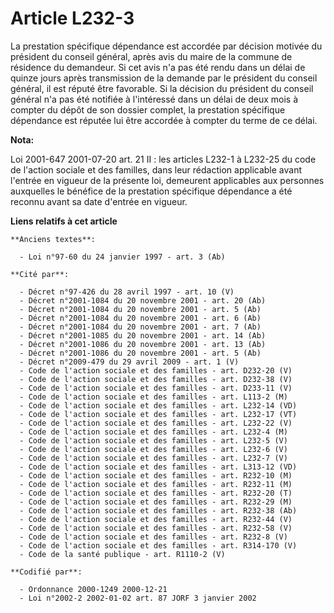 # Article L232-3

La prestation spécifique dépendance est accordée par décision motivée du président du conseil général, après avis du maire de
la commune de résidence du demandeur. Si cet avis n'a pas été rendu dans un délai de quinze jours après transmission de la
demande par le président du conseil général, il est réputé être favorable. Si la décision du président du conseil général n'a
pas été notifiée à l'intéressé dans un délai de deux mois à compter du dépôt de son dossier complet, la prestation spécifique
dépendance est réputée lui être accordée à compter du terme de ce délai.

**Nota:**

Loi 2001-647 2001-07-20 art. 21 II : les articles L232-1 à L232-25 du code de l'action sociale et des familles, dans leur
rédaction applicable avant l'entrée en vigueur de la présente loi, demeurent applicables aux personnes auxquelles le bénéfice
de la prestation spécifique dépendance a été reconnu avant sa date d'entrée en vigueur.

**Liens relatifs à cet article**

	**Anciens textes**:

	  - Loi n°97-60 du 24 janvier 1997 - art. 3 (Ab)

	**Cité par**:

	  - Décret n°97-426 du 28 avril 1997 - art. 10 (V)
	  - Décret n°2001-1084 du 20 novembre 2001 - art. 20 (Ab)
	  - Décret n°2001-1084 du 20 novembre 2001 - art. 5 (Ab)
	  - Décret n°2001-1084 du 20 novembre 2001 - art. 6 (Ab)
	  - Décret n°2001-1084 du 20 novembre 2001 - art. 7 (Ab)
	  - Décret n°2001-1085 du 20 novembre 2001 - art. 14 (Ab)
	  - Décret n°2001-1086 du 20 novembre 2001 - art. 13 (Ab)
	  - Décret n°2001-1086 du 20 novembre 2001 - art. 5 (Ab)
	  - Décret n°2009-479 du 29 avril 2009 - art. 1 (V)
	  - Code de l'action sociale et des familles - art. D232-20 (V)
	  - Code de l'action sociale et des familles - art. D232-38 (V)
	  - Code de l'action sociale et des familles - art. D233-11 (V)
	  - Code de l'action sociale et des familles - art. L113-2 (M)
	  - Code de l'action sociale et des familles - art. L232-14 (VD)
	  - Code de l'action sociale et des familles - art. L232-17 (VT)
	  - Code de l'action sociale et des familles - art. L232-22 (V)
	  - Code de l'action sociale et des familles - art. L232-4 (M)
	  - Code de l'action sociale et des familles - art. L232-5 (V)
	  - Code de l'action sociale et des familles - art. L232-6 (V)
	  - Code de l'action sociale et des familles - art. L232-7 (V)
	  - Code de l'action sociale et des familles - art. L313-12 (VD)
	  - Code de l'action sociale et des familles - art. R232-10 (M)
	  - Code de l'action sociale et des familles - art. R232-11 (M)
	  - Code de l'action sociale et des familles - art. R232-20 (T)
	  - Code de l'action sociale et des familles - art. R232-29 (M)
	  - Code de l'action sociale et des familles - art. R232-38 (Ab)
	  - Code de l'action sociale et des familles - art. R232-44 (V)
	  - Code de l'action sociale et des familles - art. R232-58 (V)
	  - Code de l'action sociale et des familles - art. R232-8 (V)
	  - Code de l'action sociale et des familles - art. R314-170 (V)
	  - Code de la santé publique - art. R1110-2 (V)

	**Codifié par**:

	  - Ordonnance 2000-1249 2000-12-21
	  - Loi n°2002-2 2002-01-02 art. 87 JORF 3 janvier 2002
